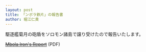 ```yaml
---
layout: post
title: 「ンボラ鉄片」の報告書
author: 堀江仁貴
---
```


駆逐艦菊月の砲盾をソロモン諸島で譲り受けたので報告いたします。

~~[Mbola Iron&#39;s Report](/mbola-irons-report.pdf)~~ (PDF)
